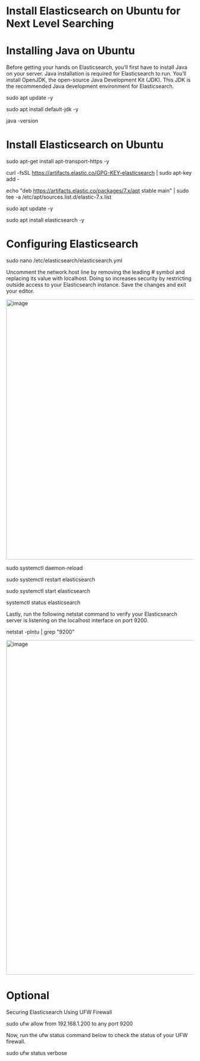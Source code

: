 # Install Elasticsearch on Ubuntu for Next Level Searching

# Installing Java on Ubuntu

Before getting your hands on Elasticsearch, you’ll first have to install Java on your server. Java installation is required for Elasticsearch to run.
You’ll install OpenJDK, the open-source Java Development Kit (JDK). This JDK is the recommended Java development environment for Elasticsearch.

sudo apt update -y

sudo apt install default-jdk -y

java -version


# Install Elasticsearch on Ubuntu

sudo apt-get install apt-transport-https -y

curl -fsSL https://artifacts.elastic.co/GPG-KEY-elasticsearch | sudo apt-key add -

echo "deb https://artifacts.elastic.co/packages/7.x/apt stable main" | sudo tee -a /etc/apt/sources.list.d/elastic-7.x.list

sudo apt update -y

sudo apt install elasticsearch -y


# Configuring Elasticsearch

sudo nano /etc/elasticsearch/elasticsearch.yml

Uncomment the network.host line by removing the leading # symbol and replacing its value with localhost. Doing so increases security by restricting outside access to your Elasticsearch instance.
Save the changes and exit your editor.

<img src="https://adamtheautomator.com/wp-content/uploads/2022/04/image-653.png" alt="image" width="700">


sudo systemctl daemon-reload

sudo systemctl restart elasticsearch

sudo systemctl start elasticsearch

systemctl status elasticsearch


Lastly, run the following netstat command to verify your Elasticsearch server is listening on the localhost interface on port 9200.

netstat -plntu | grep "9200"

<img src="https://adamtheautomator.com/wp-content/uploads/2022/04/image-655.png" alt="image" width="900">




# Optional

Securing Elasticsearch Using UFW Firewall

sudo ufw allow from 192.168.1.200 to any port 9200

Now, run the ufw status command below to check the status of your UFW firewall.

sudo ufw status verbose
